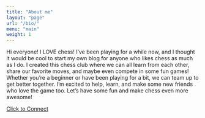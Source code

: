 ```yaml
---
title: "About me"
layout: "page"
url: "/bio/"
menu: "main"
weight: 1
---
```


Hi everyone! I LOVE chess! I’ve been playing for a while now, and I thought it would be cool to start my own blog for anyone who likes chess as much as I do. I created this chess club where we can all learn from each other, share our favorite moves, and maybe even compete in some fun games! Whether you’re a beginner or have been playing for a bit, we can team up to get better together. I’m excited to help, learn, and make some new friends who love the game too. Let’s have some fun and make chess even more awesome!


[Click to Connect](mailto:houstonchessteam@gmail.com)


